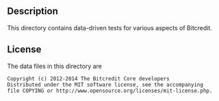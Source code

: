 Description
------------

This directory contains data-driven tests for various aspects of Bitcredit.

License
--------

The data files in this directory are

    Copyright (c) 2012-2014 The Bitcredit Core developers
    Distributed under the MIT software license, see the accompanying
    file COPYING or http://www.opensource.org/licenses/mit-license.php.

